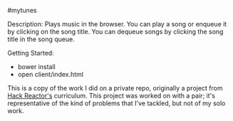 #mytunes

Description:
Plays music in the browser. You can play a song or enqueue it by clicking on the song title. You can dequeue songs by clicking the song title in the song queue.

Getting Started:
* bower install
* open client/index.html

This is a copy of the work I did on a private repo, originally a project from
[Hack Reactor's](http://hackreactor.com) curriculum. This project was worked
on with a pair; it's representative of the kind of problems that I've tackled,
but not of my solo work.

